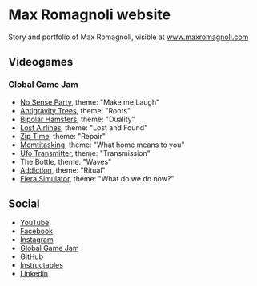 # Max Romagnoli website
Story and portfolio of Max Romagnoli, visible at www.maxromagnoli.com

## Videogames

### Global Game Jam
- [No Sense Party](https://globalgamejam.org/games/2024/no-sense-party-8), theme: "Make me Laugh"
- [Antigravity Trees](https://v3.globalgamejam.org/2023/games/antigravity-trees), theme: "Roots"
- [Bipolar Hamsters](https://v3.globalgamejam.org/2022/games/bipolar-hamsters-0), theme: "Duality"
- [Lost Airlines](https://v3.globalgamejam.org/2021/games/lost-airlines-0), theme: "Lost and Found"
- [Zip Time](https://v3.globalgamejam.org/2020/games/zip-time-1), theme: "Repair"
- [Momtitasking](https://v3.globalgamejam.org/2019/games/momtitasking), theme: "What home means to you"
- [Ufo Transmitter](https://v3.globalgamejam.org/2018/games/ufo-transmitter), theme: "Transmission"
- The Bottle, theme: "Waves"
- [Addiction](https://v3.globalgamejam.org/2016/games/addiction), theme: "Ritual"
- [Fiera Simulator](https://v3.globalgamejam.org/2015/games/fiera-simulator), theme: "What do we do now?"

## Social
- [YouTube](https://www.youtube.com/channel/UCsx0S6vuZdqP-4aCEpQPk0g)
- [Facebook](https://www.facebook.com/massimo.romagnoli)
- [Instagram](https://www.instagram.com/maxromagnoli)
- [Global Game Jam](https://v3.globalgamejam.org/users/massimo-romagnoli)
- [GitHub](https://github.com/MaxRomagnoli)
- [Instructables](https://www.instructables.com/member/MaxRomagnoli/)
- [Linkedin](https://it.linkedin.com/in/max-romagnoli?trk=public_profile_browsemap-profile)